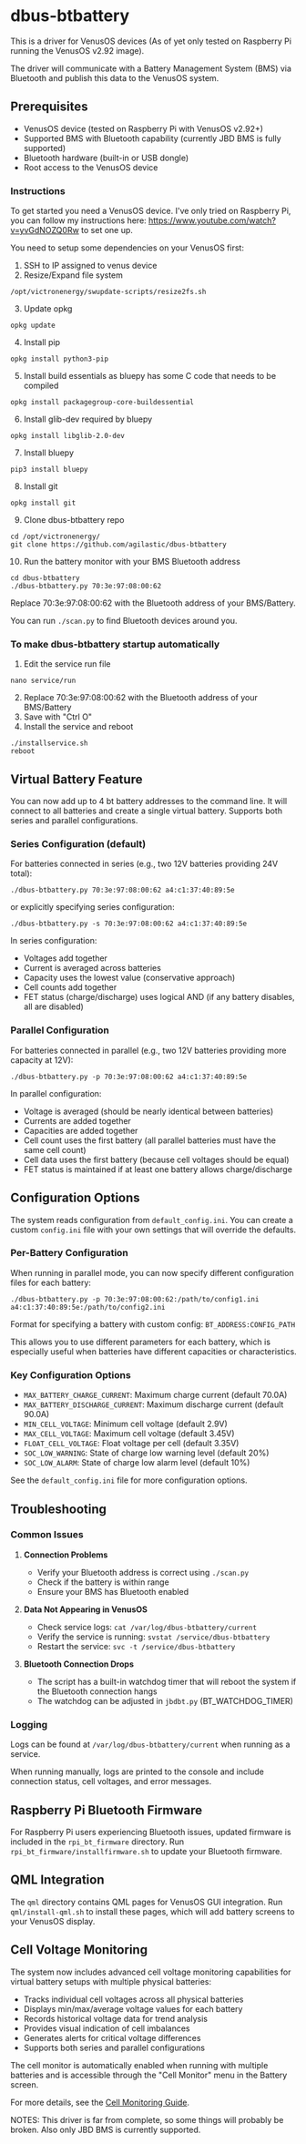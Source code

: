 # dbus-btbattery
This is a driver for VenusOS devices (As of yet only tested on Raspberry Pi running the VenusOS v2.92 image). 

The driver will communicate with a Battery Management System (BMS) via Bluetooth and publish this data to the VenusOS system. 

## Prerequisites
- VenusOS device (tested on Raspberry Pi with VenusOS v2.92+)
- Supported BMS with Bluetooth capability (currently JBD BMS is fully supported)
- Bluetooth hardware (built-in or USB dongle)
- Root access to the VenusOS device

### Instructions
To get started you need a VenusOS device. I've only tried on Raspberry Pi, you can follow my instructions here: https://www.youtube.com/watch?v=yvGdNOZQ0Rw to set one up.

You need to setup some dependencies on your VenusOS first:

1) SSH to IP assigned to venus device
2) Resize/Expand file system
```
/opt/victronenergy/swupdate-scripts/resize2fs.sh
```

3) Update opkg
```
opkg update
```

4) Install pip
```
opkg install python3-pip
```

5) Install build essentials as bluepy has some C code that needs to be compiled
```
opkg install packagegroup-core-buildessential
```

6) Install glib-dev required by bluepy
```
opkg install libglib-2.0-dev
```

7) Install bluepy
```
pip3 install bluepy
```

8) Install git
```
opkg install git
```

9) Clone dbus-btbattery repo
```
cd /opt/victronenergy/
git clone https://github.com/agilastic/dbus-btbattery
```

10) Run the battery monitor with your BMS Bluetooth address
```
cd dbus-btbattery
./dbus-btbattery.py 70:3e:97:08:00:62
```
Replace 70:3e:97:08:00:62 with the Bluetooth address of your BMS/Battery.

You can run `./scan.py` to find Bluetooth devices around you.

### To make dbus-btbattery startup automatically
1) Edit the service run file
```
nano service/run
```

2) Replace 70:3e:97:08:00:62 with the Bluetooth address of your BMS/Battery
3) Save with "Ctrl O"
4) Install the service and reboot
```
./installservice.sh
reboot
```

## Virtual Battery Feature
You can now add up to 4 bt battery addresses to the command line. It will connect to all batteries and create a single virtual battery. Supports both series and parallel configurations.

### Series Configuration (default)
For batteries connected in series (e.g., two 12V batteries providing 24V total):
```
./dbus-btbattery.py 70:3e:97:08:00:62 a4:c1:37:40:89:5e
```
or explicitly specifying series configuration:
```
./dbus-btbattery.py -s 70:3e:97:08:00:62 a4:c1:37:40:89:5e
```

In series configuration:
- Voltages add together
- Current is averaged across batteries
- Capacity uses the lowest value (conservative approach)
- Cell counts add together
- FET status (charge/discharge) uses logical AND (if any battery disables, all are disabled)

### Parallel Configuration
For batteries connected in parallel (e.g., two 12V batteries providing more capacity at 12V):
```
./dbus-btbattery.py -p 70:3e:97:08:00:62 a4:c1:37:40:89:5e
```

In parallel configuration:
- Voltage is averaged (should be nearly identical between batteries)
- Currents are added together
- Capacities are added together
- Cell count uses the first battery (all parallel batteries must have the same cell count)
- Cell data uses the first battery (because cell voltages should be equal)
- FET status is maintained if at least one battery allows charge/discharge

## Configuration Options
The system reads configuration from `default_config.ini`. You can create a custom `config.ini` file with your own settings that will override the defaults.

### Per-Battery Configuration
When running in parallel mode, you can now specify different configuration files for each battery:

```
./dbus-btbattery.py -p 70:3e:97:08:00:62:/path/to/config1.ini a4:c1:37:40:89:5e:/path/to/config2.ini
```

Format for specifying a battery with custom config: `BT_ADDRESS:CONFIG_PATH`

This allows you to use different parameters for each battery, which is especially useful when batteries have different capacities or characteristics.

### Key Configuration Options
- `MAX_BATTERY_CHARGE_CURRENT`: Maximum charge current (default 70.0A)
- `MAX_BATTERY_DISCHARGE_CURRENT`: Maximum discharge current (default 90.0A)
- `MIN_CELL_VOLTAGE`: Minimum cell voltage (default 2.9V)
- `MAX_CELL_VOLTAGE`: Maximum cell voltage (default 3.45V)
- `FLOAT_CELL_VOLTAGE`: Float voltage per cell (default 3.35V)
- `SOC_LOW_WARNING`: State of charge low warning level (default 20%)
- `SOC_LOW_ALARM`: State of charge low alarm level (default 10%)

See the `default_config.ini` file for more configuration options.

## Troubleshooting

### Common Issues
1. **Connection Problems**
   - Verify your Bluetooth address is correct using `./scan.py`
   - Check if the battery is within range
   - Ensure your BMS has Bluetooth enabled
   
2. **Data Not Appearing in VenusOS**
   - Check service logs: `cat /var/log/dbus-btbattery/current`
   - Verify the service is running: `svstat /service/dbus-btbattery`
   - Restart the service: `svc -t /service/dbus-btbattery`

3. **Bluetooth Connection Drops**
   - The script has a built-in watchdog timer that will reboot the system if the Bluetooth connection hangs
   - The watchdog can be adjusted in `jbdbt.py` (BT_WATCHDOG_TIMER)

### Logging
Logs can be found at `/var/log/dbus-btbattery/current` when running as a service.

When running manually, logs are printed to the console and include connection status, cell voltages, and error messages.

## Raspberry Pi Bluetooth Firmware
For Raspberry Pi users experiencing Bluetooth issues, updated firmware is included in the `rpi_bt_firmware` directory. Run `rpi_bt_firmware/installfirmware.sh` to update your Bluetooth firmware.

## QML Integration
The `qml` directory contains QML pages for VenusOS GUI integration. Run `qml/install-qml.sh` to install these pages, which will add battery screens to your VenusOS display.

## Cell Voltage Monitoring
The system now includes advanced cell voltage monitoring capabilities for virtual battery setups with multiple physical batteries:

- Tracks individual cell voltages across all physical batteries
- Displays min/max/average voltage values for each battery
- Records historical voltage data for trend analysis
- Provides visual indication of cell imbalances
- Generates alerts for critical voltage differences
- Supports both series and parallel configurations

The cell monitor is automatically enabled when running with multiple batteries and is accessible through the "Cell Monitor" menu in the Battery screen.

For more details, see the [Cell Monitoring Guide](CELL_MONITORING_GUIDE.md).

NOTES: This driver is far from complete, so some things will probably be broken. Also only JBD BMS is currently supported.